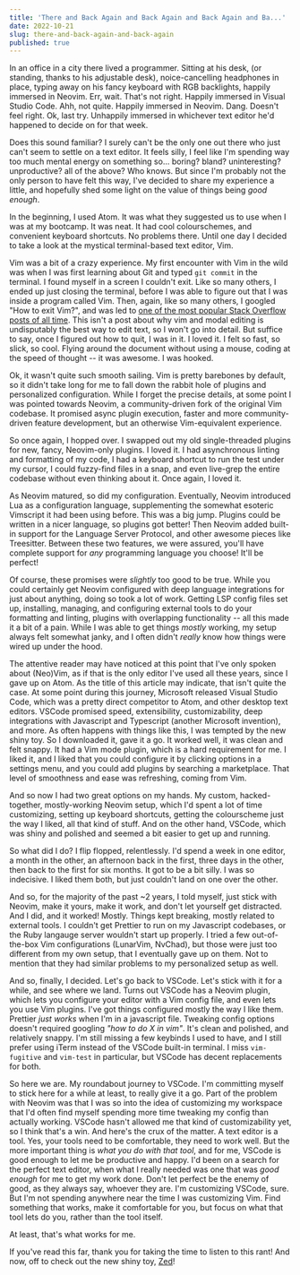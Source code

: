 ```yaml
---
title: 'There and Back Again and Back Again and Back Again and Ba...'
date: 2022-10-21
slug: there-and-back-again-and-back-again
published: true
---
```


In an office in a city there lived a programmer. Sitting at his desk, (or standing, thanks to his adjustable desk), noice-cancelling headphones in place, typing away on his fancy keyboard with RGB backlights, happily immersed in Neovim. Err, wait. That's not right. Happily immersed in Visual Studio Code. Ahh, not quite. Happily immersed in Neovim. Dang. Doesn't feel right. Ok, last try. Unhappily immersed in whichever text editor he'd happened to decide on for that week.

Does this sound familiar? I surely can't be the only one out there who just can't seem to settle on a text editor. It feels silly, I feel like I'm spending way too much mental energy on something so... boring? bland? uninteresting? unproductive? all of the above? Who knows. But since I'm probably not the only person to have felt this way, I've decided to share my experience a little, and hopefully shed some light on the value of things being _good enough_.

In the beginning, I used Atom. It was what they suggested us to use when I was at my bootcamp. It was neat. It had cool colourschemes, and convenient keyboard shortcuts. No problems there. Until one day I decided to take a look at the mystical terminal-based text editor, Vim.

Vim was a bit of a crazy experience. My first encounter with Vim in the wild was when I was first learning about Git and typed `git commit` in the terminal. I found myself in a screen I couldn't exit. Like so many others, I ended up just closing the terminal, before I was able to figure out that I was inside a program called Vim. Then, again, like so many others, I googled "How to exit Vim?", and was led to [one of the most popular Stack Overflow posts of all time](https://stackoverflow.com/questions/11828270/how-do-i-exit-vim). This isn't a post about why vim and modal editing is undisputably the best way to edit text, so I won't go into detail. But suffice to say, once I figured out how to quit, I was in it. I loved it. I felt so fast, so slick, so cool. Flying around the document without using a mouse, coding at the speed of thought -- it was awesome. I was hooked.

Ok, it wasn't quite such smooth sailing. Vim is pretty barebones by default, so it didn't take long for me to fall down the rabbit hole of plugins and personalized configuration. While I forget the precise details, at some point I was pointed towards Neovim, a community-driven fork of the original Vim codebase. It promised async plugin execution, faster and more community-driven feature development, but an otherwise Vim-equivalent experience.

So once again, I hopped over. I swapped out my old single-threaded plugins for new, fancy, Neovim-only plugins. I loved it. I had asynchronous linting and formatting of my code, I had a keyboard shortcut to run the test under my cursor, I could fuzzy-find files in a snap, and even live-grep the entire codebase without even thinking about it. Once again, I loved it.

As Neovim matured, so did my configuration. Eventually, Neovim introduced Lua as a configuration language, supplementing the somewhat esoteric Vimscript it had been using before. This was a big jump. Plugins could be written in a nicer language, so plugins got better! Then Neovim added built-in support for the Language Server Protocol, and other awesome pieces like Treesitter. Between these two features, we were assured, you'll have complete support for _any_ programming language you choose! It'll be perfect!

Of course, these promises were _slightly_ too good to be true. While you could certainly get Neovim configured with deep language integrations for just about anything, doing so took a lot of work. Getting LSP config files set up, installing, managing, and configuring external tools to do your formatting and linting, plugins with overlapping functionality -- all this made it a bit of a pain. While I was able to get things _mostly_ working, my setup always felt somewhat janky, and I often didn't _really_ know how things were wired up under the hood.

The attentive reader may have noticed at this point that I've only spoken about (Neo)Vim, as if that is the only editor I've used all these years, since I gave up on Atom. As the title of this article may indicate, that isn't quite the case. At some point during this journey, Microsoft released Visual Studio Code, which was a pretty direct competitor to Atom, and other desktop text editors. VSCode promised speed, extensibility, customizability, deep integrations with Javascript and Typescript (another Microsoft invention), and more. As often happens with things like this, I was tempted by the new shiny toy. So I downloaded it, gave it a go. It worked well, it was clean and felt snappy. It had a Vim mode plugin, which is a hard requirement for me. I liked it, and I liked that you could configure it by clicking options in a settings menu, and you could add plugins by searching a marketplace. That level of smoothness and ease was refreshing, coming from Vim.

And so now I had two great options on my hands. My custom, hacked-together, mostly-working Neovim setup, which I'd spent a lot of time customizing, setting up keyboard shortcuts, getting the colourscheme just the way I liked, all that kind of stuff. And on the other hand, VSCode, which was shiny and polished and seemed a bit easier to get up and running.

So what did I do? I flip flopped, relentlessly. I'd spend a week in one editor, a month in the other, an afternoon back in the first, three days in the other, then back to the first for six months. It got to be a bit silly. I was so indecisive. I liked them both, but just couldn't land on one over the other.

And so, for the majority of the past ~2 years, I told myself, just stick with Neovim, make it yours, make it work, and don't let yourself get distracted. And I did, and it worked! Mostly. Things kept breaking, mostly related to external tools. I couldn't get Prettier to run on my Javascript codebases, or the Ruby langauge server wouldn't start up properly. I tried a few out-of-the-box Vim configurations (LunarVim, NvChad), but those were just too different from my own setup, that I eventually gave up on them. Not to mention that they had similar problems to my personalized setup as well.

And so, finally, I decided. Let's go back to VSCode. Let's stick with it for a while, and see where we land. Turns out VSCode has a Neovim plugin, which lets you configure your editor with a Vim config file, and even lets you use Vim plugins. I've got things configured mostly the way I like them. Prettier _just works_ when I'm in a javascript file. Tweaking config options doesn't required googling _"how to do X in vim"_. It's clean and polished, and relatively snappy. I'm still missing a few keybinds I used to have, and I still prefer using iTerm instead of the VSCode built-in terminal. I miss `vim-fugitive` and `vim-test` in particular, but VSCode has decent replacements for both.

So here we are. My roundabout journey to VSCode. I'm committing myself to stick here for a while at least, to really give it a go. Part of the problem with Neovim was that I was so into the idea of customizing my workspace that I'd often find myself spending more time tweaking my config than actually working. VSCode hasn't allowed me that kind of customizability yet, so I think that's a win. And here's the crux of the matter. A text editor is a tool. Yes, your tools need to be comfortable, they need to work well. But the more important thing is _what you do with that tool_, and for me, VSCode is good enough to let me be productive and happy. I'd been on a search for the perfect text editor, when what I really needed was one that was _good enough_ for me to get my work done. Don't let perfect be the enemy of good, as they always say, whoever they are. I'm customizing VSCode, sure. But I'm not spending anywhere near the time I was customizing Vim. Find something that works, make it comfortable for you, but focus on what that tool lets do you, rather than the tool itself.

At least, that's what works for me.

If you've read this far, thank you for taking the time to listen to this rant! And now, off to check out the new shiny toy, [Zed](https://zed.dev)!
